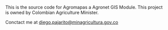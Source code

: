 This is the source code for Agromapas a Agronet GIS Module.
This project is owned by Colombian Agriculture Minister.

Conctact me at diego.pajarito@minagricultura.gov.co